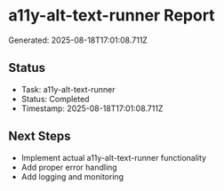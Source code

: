 # a11y-alt-text-runner Report

Generated: 2025-08-18T17:01:08.711Z

## Status
- Task: a11y-alt-text-runner
- Status: Completed
- Timestamp: 2025-08-18T17:01:08.711Z

## Next Steps
- Implement actual a11y-alt-text-runner functionality
- Add proper error handling
- Add logging and monitoring
